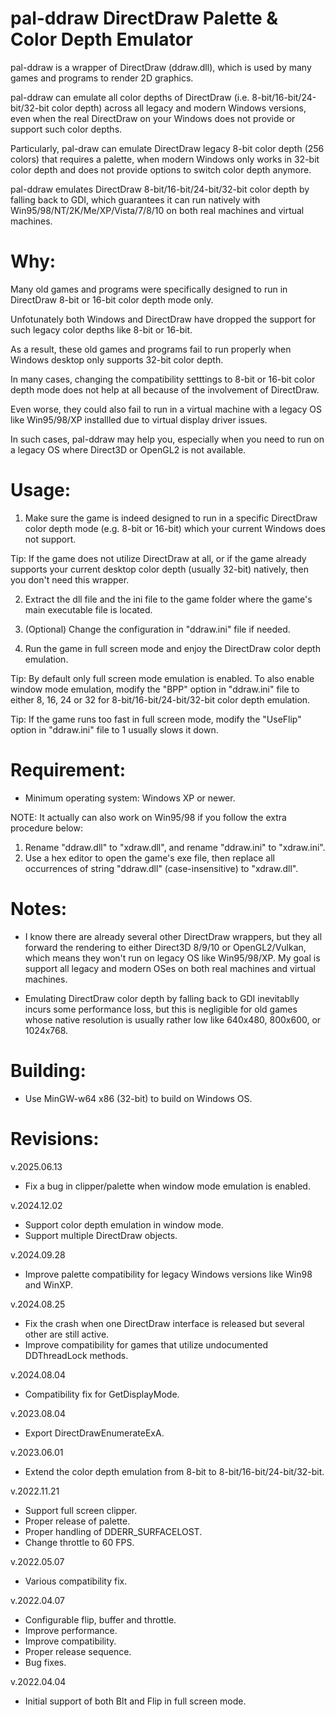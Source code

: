 # pal-ddraw DirectDraw Palette & Color Depth Emulator

pal-ddraw is a wrapper of DirectDraw (ddraw.dll), which is used by many games and programs to render 2D graphics.

pal-ddraw can emulate all color depths of DirectDraw (i.e. 8-bit/16-bit/24-bit/32-bit color depth) across all legacy and modern Windows versions, even when the real DirectDraw on your Windows does not provide or support such color depths.

Particularly, pal-draw can emulate DirectDraw legacy 8-bit color depth (256 colors) that requires a palette, when modern Windows only works in 32-bit color depth and does not provide options to switch color depth anymore.

pal-ddraw emulates DirectDraw 8-bit/16-bit/24-bit/32-bit color depth by falling back to GDI, which guarantees it can run natively with Win95/98/NT/2K/Me/XP/Vista/7/8/10 on both real machines and virtual machines. 

# Why:

Many old games and programs were specifically designed to run in DirectDraw 8-bit or 16-bit color depth mode only.

Unfotunately both Windows and DirectDraw have dropped the support for such legacy color depths like 8-bit or 16-bit.

As a result, these old games and programs fail to run properly when Windows desktop only supports 32-bit color depth.

In many cases, changing the compatibility setttings to 8-bit or 16-bit color depth mode does not help at all because of the involvement of DirectDraw.

Even worse, they could also fail to run in a virtual machine with a legacy OS like Win95/98/XP installled due to virtual display driver issues.

In such cases, pal-ddraw may help you, especially when you need to run on a legacy OS where Direct3D or OpenGL2 is not available.

# Usage:

1. Make sure the game is indeed designed to run in a specific DirectDraw color depth mode (e.g. 8-bit or 16-bit) which your current Windows does not support.

Tip: If the game does not utilize DirectDraw at all, or if the game already supports your current desktop color depth (usually 32-bit) natively, then you don't need this wrapper.

2. Extract the dll file and the ini file to the game folder where the game's main executable file is located.

3. (Optional) Change the configuration in "ddraw.ini" file if needed.

4. Run the game in full screen mode and enjoy the DirectDraw color depth emulation.

Tip: By default only full screen mode emulation is enabled. To also enable window mode emulation, modify the "BPP" option in "ddraw.ini" file to either 8, 16, 24 or 32 for 8-bit/16-bit/24-bit/32-bit color depth emulation.

Tip: If the game runs too fast in full screen mode, modify the "UseFlip" option in "ddraw.ini" file to 1 usually slows it down. 

# Requirement:

- Minimum operating system: Windows XP or newer. 

NOTE: It actually can also work on Win95/98 if you follow the extra procedure below:
1. Rename "ddraw.dll" to "xdraw.dll", and rename "ddraw.ini" to "xdraw.ini".
2. Use a hex editor to open the game's exe file, then replace all occurrences of string "ddraw.dll" (case-insensitive) to "xdraw.dll".

# Notes:

* I know there are already several other DirectDraw wrappers, but they all forward the rendering to either Direct3D 8/9/10 or OpenGL2/Vulkan, which means they won't run on legacy OS like Win95/98/XP. My goal is support all legacy and modern OSes on both real machines and virtual machines.

* Emulating DirectDraw color depth by falling back to GDI inevitablly incurs some performance loss, but this is negligible for old games whose native resolution is usually rather low like 640x480, 800x600, or 1024x768.

# Building:

- Use MinGW-w64 x86 (32-bit) to build on Windows OS.

# Revisions:

v.2025.06.13
- Fix a bug in clipper/palette when window mode emulation is enabled.

v.2024.12.02
- Support color depth emulation in window mode.
- Support multiple DirectDraw objects.

v.2024.09.28
- Improve palette compatibility for legacy Windows versions like Win98 and WinXP.

v.2024.08.25
- Fix the crash when one DirectDraw interface is released but several other are still active. 
- Improve compatibility for games that utilize undocumented DDThreadLock methods.

v.2024.08.04
- Compatibility fix for GetDisplayMode.

v.2023.08.04
- Export DirectDrawEnumerateExA.

v.2023.06.01
- Extend the color depth emulation from 8-bit to 8-bit/16-bit/24-bit/32-bit.

v.2022.11.21
- Support full screen clipper.
- Proper release of palette.
- Proper handling of DDERR_SURFACELOST.
- Change throttle to 60 FPS.

v.2022.05.07
- Various compatibility fix.

v.2022.04.07
- Configurable flip, buffer and throttle.
- Improve performance.
- Improve compatibility.
- Proper release sequence.
- Bug fixes.

v.2022.04.04
- Initial support of both Blt and Flip in full screen mode.

